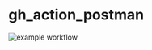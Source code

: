 # gh_action_postman

![example workflow](https://github.com/github/docs/actions/workflows/blank.yml/badge.svg)
